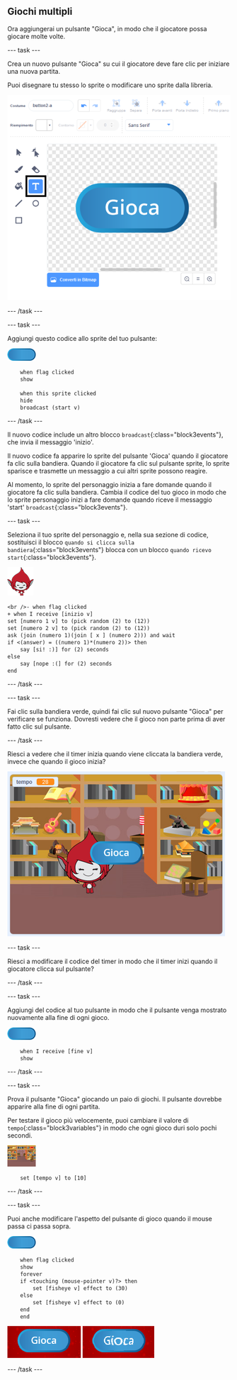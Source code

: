 ## Giochi multipli

Ora aggiungerai un pulsante "Gioca", in modo che il giocatore possa giocare molte volte.

--- task ---

Crea un nuovo pulsante "Gioca" su cui il giocatore deve fare clic per iniziare una nuova partita.

Puoi disegnare tu stesso lo sprite o modificare uno sprite dalla libreria.

![Immagine del pulsante gioca](images/brain-play.png)

--- /task ---

--- task ---

Aggiungi questo codice allo sprite del tuo pulsante:

![Sprite pulsante](images/button-sprite.png)

```blocks3
    when flag clicked
    show

    when this sprite clicked
    hide
    broadcast (start v)
```

--- /task ---

Il nuovo codice include un altro blocco `broadcast`{:class="block3events"}, che invia il messaggio 'inizio'.

Il nuovo codice fa apparire lo sprite del pulsante 'Gioca' quando il giocatore fa clic sulla bandiera. Quando il giocatore fa clic sul pulsante sprite, lo sprite sparisce e trasmette un messaggio a cui altri sprite possono reagire.

Al momento, lo sprite del personaggio inizia a fare domande quando il giocatore fa clic sulla bandiera. Cambia il codice del tuo gioco in modo che lo sprite personaggio inizi a fare domande quando riceve il messaggio 'start' `broadcast`{:class="block3events"}.

--- task ---

Seleziona il tuo sprite del personaggio e, nella sua sezione di codice, sostituisci il blocco `quando si clicca sulla bandiera`{:class="block3events"} blocca con un blocco `quando ricevo start`{:class="block3events"}.

![Sprite personaggio](images/giga-sprite.png)

```blocks3
<br />- when flag clicked
+ when I receive [inizio v]
set [numero 1 v] to (pick random (2) to (12))
set [numero 2 v] to (pick random (2) to (12))
ask (join (numero 1)(join [ x ] (numero 2))) and wait
if <(answer) = ((numero 1)*(numero 2))> then
    say [si! :)] for (2) seconds
else
    say [nope :(] for (2) seconds
end
```

--- /task ---

--- task ---

Fai clic sulla bandiera verde, quindi fai clic sul nuovo pulsante "Gioca" per verificare se funziona. Dovresti vedere che il gioco non parte prima di aver fatto clic sul pulsante.

--- /task ---

Riesci a vedere che il timer inizia quando viene cliccata la bandiera verde, invece che quando il gioco inizia?

![Il timer è partito](images/brain-timer-bug.png)

--- task ---

Riesci a modificare il codice del timer in modo che il timer inizi quando il giocatore clicca sul pulsante?

--- /task ---

--- task ---

Aggiungi del codice al tuo pulsante in modo che il pulsante venga mostrato nuovamente alla fine di ogni gioco.

![Sprite pulsante](images/button-sprite.png)

```blocks3
    when I receive [fine v]
    show
```

--- /task ---

--- task ---

Prova il pulsante "Gioca" giocando un paio di giochi. Il pulsante dovrebbe apparire alla fine di ogni partita.

Per testare il gioco più velocemente, puoi cambiare il valore di `tempo`{:class="block3variables"} in modo che ogni gioco duri solo pochi secondi.

![Stage](images/stage-sprite.png)

```blocks3
    set [tempo v] to [10]
```

--- /task ---

--- task ---

Puoi anche modificare l'aspetto del pulsante di gioco quando il mouse passa ci passa sopra.

![Pulsante](images/button-sprite.png)

```blocks3
    when flag clicked
    show
    forever
    if <touching (mouse-pointer v)?> then
        set [fisheye v] effect to (30)
    else
        set [fisheye v] effect to (0)
    end
    end
```

![schermata](images/brain-fisheye.png)

--- /task ---